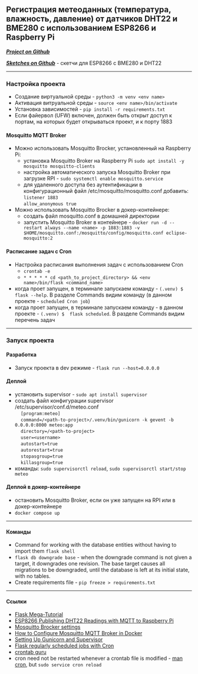 ## Регистрация метеоданных (температура, влажность, давление) от датчиков DHT22 и BME280 с использованием ESP8266 и Raspberry Pi

***[Project on Github](https://github.com/Missisol/meteoProject/tree/develop)***

***[Sketches on Github](https://github.com/Missisol/ESP8266_BME280_DHT22_project)*** - скетчи для ESP8266 с BME280 и DHT22

---

### Настройка проекта
- Создание виртуальной среды - `python3 -m venv <env name>`
- Активация витруальной среды - `source <env name>/bin/activate`
- Установка зависимостей - `pip install -r requirements.txt`
- Если файервол (UFW) включен, должен быть открыт доступ к портам, на которых будет открываться проект, и к порту 1883

#### Mosquitto MQTT Broker
- Mожно использовать Mosquitto Brocker, установленный на Raspberry Pi:    
    - установка Mosquitto Broker на Raspberry Pi
    `sudo apt install -y mosquitto mosquitto-clients`
    - настройка автоматического запуска Mosquitto Broker при загрузке RPI - `sudo systemctl enable mosquitto.service`
    - для удаленного доступа без аутентификации в конфигурационный файл /etc/mosquitto/mosquitto.conf добавить:  
        `listener 1883`  
        `allow_anonymous true`
- Можно использовать Mosquitto Brocker в докер-контейнере:
    - создать файл mosquitto.conf в домашней директории
    - запустить Mosquitto Broker в контейнере  - `docker run -d --restart always --name <name> -p 1883:1883 -v $HOME/mosquitto.conf:/mosquitto/config/mosquitto.conf eclipse-mosquitto:2`

#### Расписание задач с Cron
- Настройка расписания выполнения задач с использованием Cron 
    - `crontab -e`
    - `* * * * * cd <path_to_project_directory> && <env name>/bin/flask <command_name>`
- когда проет запущен, в терминале запускаем команду - `(.venv) $  flask --help`. В разделе Commands видим команду (в данном проекте - `scheduled Cron job`)
- когда проет запущен, в терминале запускаем команду - в данном проекте - `(.venv) $  flask scheduled`. В разделе Commands видим перечень задач

---

### Запуск проекта
#### Разработка
- Запуск проекта в dev режиме - `flask run --host=0.0.0.0`

#### Деплой
- установить supervisor - `sudo apt install supervisor`
- создать файл конфигурации supervisor /etc/supervisor/conf.d/meteo.conf  
&nbsp;&nbsp;&nbsp;&nbsp;`[program:meteo]`  
&nbsp;&nbsp;&nbsp;&nbsp;`command=/<path-to-project>/.venv/bin/gunicorn -k gevent -b 0.0.0.0:8000 meteo:app`  
&nbsp;&nbsp;&nbsp;&nbsp;`directory=/<path-to-project>`  
&nbsp;&nbsp;&nbsp;&nbsp;`user=<username>`  
&nbsp;&nbsp;&nbsp;&nbsp;`autostart=true`  
&nbsp;&nbsp;&nbsp;&nbsp;`autorestart=true`  
&nbsp;&nbsp;&nbsp;&nbsp;`stopasgroup=true`  
&nbsp;&nbsp;&nbsp;&nbsp;`killasgroup=true` 
- команды: `sudo supervisorctl reload`, `sudo supervisorctl start/stop meteo`

#### Деплой в докер-контейнере
- остановить Mosquitto Broker, если он уже запущен на RPI или в докер-контейнере
- `docker compose up`

---

#### Команды
- Command for working with the database entities without having to import them `flask shell`
- `flask db downgrade base` - when the downgrade command is not given a target, it downgrades one revision. The base target causes all migrations to be downgraded, until the database is left at its initial state, with no tables.
- Create requirements file - `pip freeze > requirements.txt`

---

#### Ссылки
- [Flask Mega-Tutorial](https://blog.miguelgrinberg.com/post/the-flask-mega-tutorial-part-i-hello-world)
- [ESP8266 Publishing DHT22 Readings with MQTT to Raspberry Pi](https://randomnerdtutorials.com/esp8266-publishing-dht22-readings-with-mqtt-to-raspberry-pi/)
- [Mosquitto Brocker settings](https://randomnerdtutorials.com/how-to-install-mosquitto-broker-on-raspberry-pi/)
- [How to Configure Mosquitto MQTT Broker in Docker](https://cedalo.com/blog/mosquitto-docker-configuration-ultimate-guide/)
- [Setting Up Gunicorn and Supervisor](https://blog.miguelgrinberg.com/post/the-flask-mega-tutorial-part-xvii-deployment-on-linux)
- [Flask regularly scheduled jobs with Cron](https://blog.miguelgrinberg.com/post/run-your-flask-regularly-scheduled-jobs-with-cron)
- [crontab guru](https://crontab.guru/)
-  cron need not be restarted whenever a crontab file is modified - [man cron](https://www.manpagez.com/man/8/cron/), but `sudo service cron reload`


